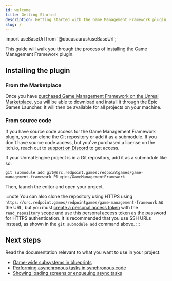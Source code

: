 ```yaml
---
id: welcome
title: Getting Started
description: Getting started with the Game Management Framework plugin for Unreal Engine.
slug: /
---
```


import useBaseUrl from '@docusaurus/useBaseUrl';

This guide will walk you through the process of installing the Game Management Framework plugin.

## Installing the plugin

### From the Marketplace

Once you have [purchased Game Management Framework on the Unreal Marketplace](https://www.unrealengine.com/marketplace/en-US/product/631d5ee26def4ec69565285b9889798a), you will be able to download and install it through the Epic Games Launcher. It will then be available for all projects on your machine.

### From source code

If you have source code access for the Game Management Framework plugin, you can clone the Git repository or add it as a submodule. If you don't have source code access, but you've purchased a license on the itch.io, reach out to [support on Discord](https://discord.gg/wKR82eK) to get access.

If your Unreal Engine project is in a Git repository, add it as a submodule like so:

```shell
git submodule add git@src.redpoint.games:redpointgames/game-management-framework Plugins/GameManagementFramework
```

Then, launch the editor and open your project.

:::note
You can also clone the repository using HTTPS using `https://src.redpoint.games/redpointgames/game-management-framework` as the URL, but you must [create a personal access token](https://src.redpoint.games/-/profile/personal_access_tokens) with the `read_repository` scope and use this personal access token as the password for HTTPS authentication. It is recommended that you use SSH URLs instead, as shown in the `git submodule add` command above.
:::

## Next steps

Read the documentation relevant to what you want to use in your project:

- [Game-wide subsystems in blueprints](game_managers_creating)
- [Performing asynchronous tasks in synchronous code](async_tasks_creating)
- [Showing loading screens or enqueuing async tasks](loading_screens_creating)